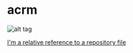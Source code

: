 # acrm
![alt tag](http://s020.radikal.ru/i721/1607/59/112ed4a601a0.png)

[I'm a relative reference to a repository file](../master/LICENSE.txt)
